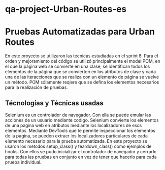 # qa-project-Urban-Routes-es
# Pruebas Automatizadas para Urban Routes
En este proyecto se utilizaron las técnicas estudiadas en el sprint 8. Para el orden y mejoramiento del código se utilizó principalmente el model POM, en el que la página web se convierte en una clase, se identifican todos los elementos de la página que se convierten en los atributos de clase y cada una de las iteracciones que se realiza con un elemento de página se vuelve un método. POM sólamente reqiere que se defina los elementos necesarios para la realización de pruebas.

## Técnologías y Técnicas usadas
Selenium es un controlador de navegador. Con ella se puede emular las acciones de un usuario mediante codigo. Selenium convierte los elementos de una pagina web en atributos mediante los localizadores de esos elementos. Mediante DevTools que te permite inspeccionar los elementos de la pagina, se pueden extraer los localizadores particulares de cada elemento necesario para la prueba automatizada. En este proyecto se usaron los metodos setup_class() y teardown_class() como ejemplos de hooks. Con ellos se pudo inicializar el controlador de navegador y cerrarlo para todas las pruebas en conjunto en vez de tener que hacerlo para cada prueba individual.
